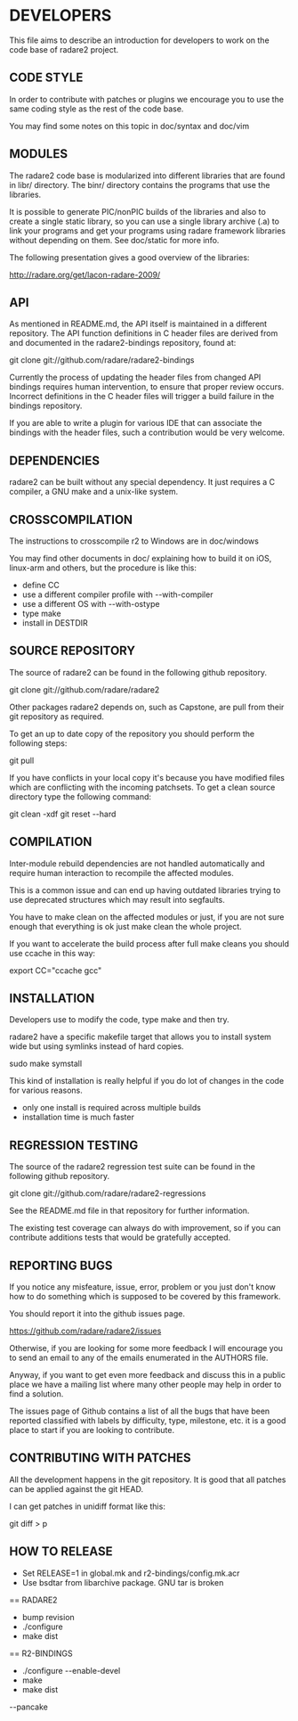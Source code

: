 DEVELOPERS
==========

This file aims to describe an introduction for developers to work
on the code base of radare2 project.

CODE STYLE
----------
In order to contribute with patches or plugins we encourage you to
use the same coding style as the rest of the code base.

You may find some notes on this topic in doc/syntax and doc/vim

MODULES
-------
The radare2 code base is modularized into different libraries that are
found in libr/ directory. The binr/ directory contains the programs
that use the libraries.

It is possible to generate PIC/nonPIC builds of the libraries and also
to create a single static library, so you can use a single library
archive (.a) to link your programs and get your programs using radare
framework libraries without depending on them. See doc/static for more info.

The following presentation gives a good overview of the libraries:

   http://radare.org/get/lacon-radare-2009/

API
---
As mentioned in README.md, the API itself is maintained in a different
repository. The API function definitions in C header files are derived
from and documented in the radare2-bindings repository, found at:

   git clone git://github.com/radare/radare2-bindings

Currently the process of updating the header files from changed API
bindings requires human intervention, to ensure that proper review
occurs.  Incorrect definitions in the C header files will trigger
a build failure in the bindings repository.

If you are able to write a plugin for various IDE that can associate
the bindings with the header files, such a contribution would be
very welcome.

DEPENDENCIES
------------
radare2 can be built without any special dependency. It just requires
a C compiler, a GNU make and a unix-like system.

CROSSCOMPILATION
----------------
The instructions to crosscompile r2 to Windows are in doc/windows

You may find other documents in doc/ explaining how to build it on iOS,
linux-arm and others, but the procedure is like this:

 - define CC
 - use a different compiler profile with --with-compiler
 - use a different OS with --with-ostype
 - type make
 - install in DESTDIR

SOURCE REPOSITORY
-----------------
The source of radare2 can be found in the following github repository.

   git clone git://github.com/radare/radare2

Other packages radare2 depends on, such as Capstone, are pull from
their git repository as required.

To get an up to date copy of the repository you should perform the
following steps:

   git pull

If you have conflicts in your local copy it's because you have modified
files which are conflicting with the incoming patchsets. To get a clean
source directory type the following command:

   git clean -xdf
   git reset --hard

COMPILATION
-----------
Inter-module rebuild dependencies are not handled automatically and
require human interaction to recompile the affected modules.

This is a common issue and can end up having outdated libraries trying
to use deprecated structures which may result into segfaults.

You have to make clean on the affected modules or just, if you are not
sure enough that everything is ok just make clean the whole project.

If you want to accelerate the build process after full make cleans
you should use ccache in this way:

  export CC="ccache gcc"

INSTALLATION
------------
Developers use to modify the code, type make and then try.

radare2 have a specific makefile target that allows you to install
system wide but using symlinks instead of hard copies.

   sudo make symstall

This kind of installation is really helpful if you do lot of changes
in the code for various reasons.

  - only one install is required across multiple builds
  - installation time is much faster

REGRESSION TESTING
------------------

The source of the radare2 regression test suite can be found in the
following github repository.

   git clone git://github.com/radare/radare2-regressions

See the README.md file in that repository for further information.

The existing test coverage can always do with improvement, so if you can
contribute additions tests that would be gratefully accepted.

REPORTING BUGS
--------------
If you notice any misfeature, issue, error, problem or you just
don't know how to do something which is supposed to be covered
by this framework.

You should report it into the github issues page.

   https://github.com/radare/radare2/issues

Otherwise, if you are looking for some more feedback I will
encourage you to send an email to any of the emails enumerated
in the AUTHORS file.

Anyway, if you want to get even more feedback and discuss this
in a public place we have a mailing list where many other
people may help in order to find a solution.

The issues page of Github contains a list of all the bugs that
have been reported classified with labels by difficulty, type,
milestone, etc. it is a good place to start if you are looking
to contribute.

CONTRIBUTING WITH PATCHES
-------------------------
All the development happens in the git repository. It is
good that all patches can be applied against the git HEAD.

I can get patches in unidiff format like this:

  git diff > p

HOW TO RELEASE 
--------------

 - Set RELEASE=1 in global.mk and r2-bindings/config.mk.acr
 - Use bsdtar from libarchive package. GNU tar is broken

  == RADARE2
   - bump revision
   - ./configure
   - make dist

  == R2-BINDINGS
   - ./configure --enable-devel
   - make
   - make dist


--pancake
